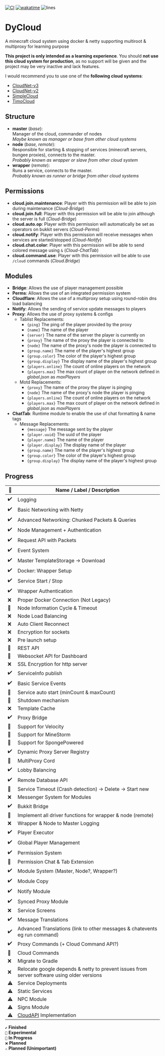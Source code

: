 [![CI](https://img.shields.io/github/workflow/status/anweisen/DyCloud/CI?style=for-the-badge)](https://github.com/anweisen/DyCloud/actions/workflows/ci.yml)
[![wakatime](https://wakatime.com/badge/github/anweisen/DyCloud.svg?style=for-the-badge)](https://wakatime.com/badge/github/anweisen/DyCloud)
 ![lines](https://img.shields.io/tokei/lines/github/anweisen/DyCloud?style=for-the-badge)

# DyCloud
A minecraft cloud system using docker & netty supporting multiroot & multiproxy for learning purpose

**This project is only intended as a learning experience**.
You should **not use this cloud system for production**, as no support will be given and the project may be very inactive and lack features.

I would recommend you to use one of the **following cloud systems**:
- [CloudNet-v3](https://github.com/CloudNetService/CloudNet-v3)
- [CloudNet-v2](https://github.com/CloudNetService/CloudNet)
- [SimpleCloud](https://github.com/theSimpleCloud/SimpleCloud)
- [TimoCloud](https://github.com/TimoCloud/TimoCloud)

## Structure

- **master** (*base*): <br>
  Manager of the cloud, commander of nodes <br>
  *Maybe known as manager or base from other cloud systems*
- **node** (*base, remote*): <br>
  Responsible for starting & stopping of services (minecraft servers, bungee proxies), connects to the master. <br>
  *Probably known as wrapper or slave from other cloud system*
- **wrapper** (*remote*): <br>
  Runs a service, connects to the master. <br>
  *Probably known as runner or bridge from other cloud systems*

## Permissions

- **cloud.join.maintenance**: Player with this permission will be able to join during maintenance (*Cloud-Bridge*)
- **cloud.join.full**: Player with this permission will be able to join although the server is full (*Cloud-Bridge*)
- **cloud.auto.op**: Player with this permission will automatically be set as operators on bukkit servers (*Cloud-Perms*)
- **cloud.notify**: Player with this permission will receive messages when services are started/stopped (*Cloud-Notify*)
- **cloud.chat.color**: Player with this permission will be able to send colored message using ``&`` (*Cloud-ChatTab*)
- **cloud.command.use**: Player with this permission will be able to use ``/cloud`` commands (*Cloud.Bridge*)

## Modules

- **Bridge**: Allows the use of player management possible <br>
- **Perms**: Allows the use of an integrated permission system <br>
- **Cloudflare**: Allows the use of a multiproxy setup using round-robin dns load balancing <br>
- **Notify**: Allows the sending of service update messages to players <br>
- **Proxy**: Allows the use of proxy systems & configs <br>
  - Tablist Replacements:
    - ``{ping}`` The ping of the player provided by the proxy
    - ``{name}`` The name of the player
    - ``{server}`` The name of the server the player is currently on
    - ``{proxy}`` The name of the proxy the player is connected to
    - ``{node}`` The name of the proxy's node the player is connected to
    - ``{group.name}`` The name of the player's highest group
    - ``{group.color}`` The color of the player's highest group
    - ``{group.display}`` The display name of the player's highest group
    - ``{players.online}`` The count of online players on the network
    - ``{players.max}`` The max count of player on the network defined in *global.json* as *maxPlayers*
  - Motd Replacements:
    - ``{proxy}`` The name of the proxy the player is pinging
    - ``{node}`` The name of the proxy's node the player is pinging
    - ``{players.online}`` The count of online players on the network
    - ``{players.max}`` The max count of player on the network defined in *global.json* as *maxPlayers*
- **ChatTab**: Runtime module to enable the use of chat formatting & name tags
  - Message Replacements:
    - ``{message}`` The message sent by the player
    - ``{player.uuid}`` The uuid of the player
    - ``{player.name}`` The name of the player
    - ``{player.display}`` The display name of the player
    - ``{group.name}`` The name of the player's highest group
    - ``{group.color}`` The color of the player's highest group
    - ``{group.display}`` The display name of the player's highest group

## Progress

| 📁  | Name / Label / Description                                                                  |
|-----|---------------------------------------------------------------------------------------------|
| ✔️ | Logging                                                                                     |
| ✔️ | Basic Networking with Netty                                                                 |
| ✔️ | Advanced Networking: Chunked Packets & Queries                                              |
| ✔️ | Node Management + Authentication                                                            |
| ✔️ | Request API with Packets                                                                    |
| ✔️ | Event System                                                                                |
| ✔️ | Master TemplateStorage -> Download                                                          |
| ✔️ | Docker: Wrapper Setup                                                                       |
| ✔️ | Service Start / Stop                                                                        |
| ✔️ | Wrapper Authentication                                                                      |
| ❌  | Proper Docker Connection (Not Legacy)                                                       |
| 🚧  | Node Information Cycle & Timeout                                                            |
| ❌  | Node Load Balancing                                                                         |
| ❌  | Auto Client Reconnect                                                                       |
| ❌  | Encryption for sockets                                                                      |
| ❌  | Pre launch setup                                                                            |
| 🚧  | REST API                                                                                    |
| 🚧  | Websocket API for Dashboard                                                                 |
| ❌  | SSL Encryption for http server                                                              |
| ✔️ | ServiceInfo publish                                                                         |
| ✔️ | Basic Service Events                                                                        |
| 🧪 | Service auto start (minCount & maxCount)                                                    |
| 🧪 | Shutdown mechanism                                                                          |
| ❌  | Template Cache                                                                              |
| ✔️ | Proxy Bridge                                                                                |
| 🚧  |  Support for Velocity                                                                       |
| 🚧  | Support for MineStorm                                                                       |
| 🚧  | Support for SpongePowered                                                                   |
| ✔️ | Dynamic Proxy Server Registry                                                               |
| 🧪 | MultiProxy Cord                                                                             |
| ✔️ | Lobby Balancing                                                                             |
| ✔️ | Remote Database API                                                                         |
| 🧪 | Service Timeout (Crash detection) -> Delete -> Start new                                    |
| ❌  | Messenger System for Modules                                                                |
| ✔️ | Bukkit Bridge                                                                               |
| 🚧  | Implement all driver functions for wrapper & node (remote)                                  |
| ❌  | Wrapper & Node to Master Logging                                                            |
| ✔️ | Player Executor                                                                             |
| ✔️ | Global Player Management                                                                    |
| ✔️ | Permission System                                                                           |
| 🧪 | Permission Chat & Tab Extension                                                             |
| ✔️ | Module System (Master, Node?, Wrapper?)                                                     |
| ✔️ | Module Copy                                                                                 |
| ✔️ | Notify Module                                                                               |
| ✔️ | Synced Proxy Module                                                                         |
| ❌  | Service Screens                                                                             |
| ✔️ | Message Translations                                                                        |
| ✔️ | Advanced Translations (link to other messages & chatevents eg run command)                  |
| ✔️ | Proxy Commands (+ Cloud Command API?)                                                       |
| 🚧  | Cloud Commands                                                                              |
| ❌  | Migrate to Gradle                                                                           |
| ❌  | Relocate google depends & netty to prevent issues from server software using older versions |
| ⚠️ | Service Deployments                                                                         |
| ⚠️ | Static Services                                                                             |
| ⚠️ | NPC Module                                                                                  |
| ⚠️ | Signs Module                                                                                |
| ⚠️ | [CloudAPI](https://github.com/anweisen/CloudAPI) Implementation                             |

``✔️`` **Finished** <br>
``🧪`` **Experimental** <br>
``🚧`` **In Progress** <br>
``❌`` **Planned** <br>
``⚠️`` **Planned (Unimportant)**
